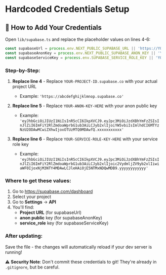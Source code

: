 # Hardcoded Credentials Setup

## 🔧 How to Add Your Credentials

Open `lib/supabase.ts` and replace the placeholder values on lines 4-6:

```typescript
const supabaseUrl = process.env.NEXT_PUBLIC_SUPABASE_URL || 'https://YOUR-PROJECT-ID.supabase.co'
const supabaseAnonKey = process.env.NEXT_PUBLIC_SUPABASE_ANON_KEY || 'YOUR-ANON-KEY-HERE'
const supabaseServiceKey = process.env.SUPABASE_SERVICE_ROLE_KEY || 'YOUR-SERVICE-ROLE-KEY-HERE'
```

### Step-by-Step:

1. **Replace line 4** - Replace `YOUR-PROJECT-ID.supabase.co` with your actual project URL
   - Example: `'https://abcdefghijklmnop.supabase.co'`

2. **Replace line 5** - Replace `YOUR-ANON-KEY-HERE` with your anon public key
   - Example: `'eyJhbGciOiJIUzI1NiIsInR5cCI6IkpXVCJ9.eyJpc3MiOiJzdXBhYmFzZSIsInJlZiI6ImFiY2RlZmdoaWprbG1ub3AiLCJyb2xlIjoiYW5vbiIsImlhdCI6MTYzNzU2ODAwMCwiZXhwIjoxOTUzMTQ0MDAwfQ.xxxxxxxxxxx'`

3. **Replace line 6** - Replace `YOUR-SERVICE-ROLE-KEY-HERE` with your service role key
   - Example: `'eyJhbGciOiJIUzI1NiIsInR5cCI6IkpXVCJ9.eyJpc3MiOiJzdXBhYmFzZSIsInJlZiI6ImFiY2RlZmdoaWprbG1ub3AiLCJyb2xlIjoic2VydmljZV9yb2xlIiwiaWF0IjoxNjM3NTY4MDAwLCJleHAiOjE5NTMxNDQwMDB9.yyyyyyyyyyyy'`

### Where to get these values:

1. Go to https://supabase.com/dashboard
2. Select your project
3. Go to **Settings** → **API**
4. You'll find:
   - **Project URL** (for supabaseUrl)
   - **anon public** key (for supabaseAnonKey)
   - **service_role** key (for supabaseServiceKey)

### After updating:

Save the file - the changes will automatically reload if your dev server is running!

⚠️ **Security Note**: Don't commit these credentials to git! They're already in `.gitignore`, but be careful.
